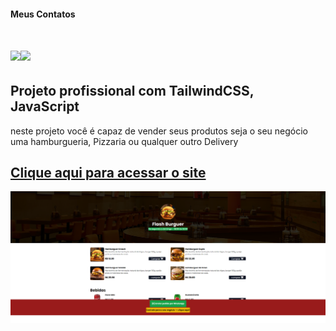 #### Meus Contatos
# <a href = "mailto:joaodedeusrsfilho@gmail.com"><img src="https://img.shields.io/badge/-Gmail-%23333?style=for-the-badge&logo=gmail&logoColor=white" target="_blank"></a><a href="https://www.linkedin.com/in/joaodedeusrsfilho" target="_blank"><img src="https://img.shields.io/badge/-LinkedIn-%230077B5?style=for-the-badge&logo=linkedin&logoColor=white" target="_blank"></a>
## Projeto profissional com TailwindCSS, JavaScript
neste projeto você é capaz de vender seus produtos
seja o seu negócio uma hamburgueria, Pizzaria ou qualquer outro Delivery
## <a href="https://joaodedeusrsfilho.github.io/instagram-clone/" target="_blank"> Clique aqui para acessar o site
<img src="print.png">

